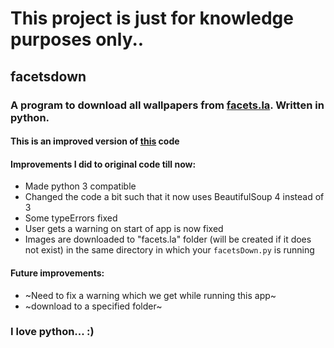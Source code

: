 # This project is just for knowledge purposes only..

## facetsdown

### A program to download all wallpapers from [facets.la](http://facets.la). Written in python.


#### This is an improved version of [this](https://github.com/rafalstapinski/facets-downloader) code

#### Improvements I did to original code till now:
* Made python 3 compatible
* Changed the code a bit such that it now uses BeautifulSoup 4 instead of 3
* Some typeErrors fixed
* User gets a warning on start of app is now fixed
* Images are downloaded to "facets.la" folder (will be created if it does not exist) in the same directory in which your `facetsDown.py` is running

#### Future improvements:
* ~Need to fix a warning which we get while running this app~
* ~download to a specified folder~

### I love python... :)
